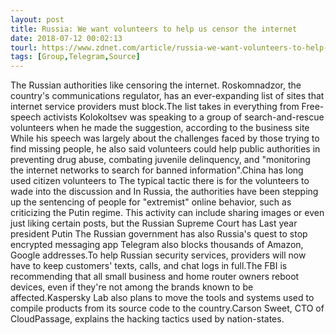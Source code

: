 ```yaml
---
layout: post
title: Russia: We want volunteers to help us censor the internet
date: 2018-07-12 00:02:13
tourl: https://www.zdnet.com/article/russia-we-want-volunteers-to-help-us-censor-the-internet/
tags: [Group,Telegram,Source]
---
```

The Russian authorities like censoring the internet. Roskomnadzor, the country's communications regulator, has an ever-expanding list of sites that internet service providers must block.The list takes in everything from Free-speech activists Kolokoltsev was speaking to a group of search-and-rescue volunteers when he made the suggestion, according to the business site While his speech was largely about the challenges faced by those trying to find missing people, he also said volunteers could help public authorities in preventing drug abuse, combating juvenile delinquency, and "monitoring the internet networks to search for banned information".China has long used citizen volunteers to The typical tactic there is for the volunteers to wade into the discussion and In Russia, the authorities have been stepping up the sentencing of people for "extremist" online behavior, such as criticizing the Putin regime. This activity can include sharing images or even just liking certain posts, but the Russian Supreme Court has Last year president Putin The Russian government has also Russia's quest to stop encrypted messaging app Telegram also blocks thousands of Amazon, Google addresses.To help Russian security services, providers will now have to keep customers' texts, calls, and chat logs in full.The FBI is recommending that all small business and home router owners reboot devices, even if they're not among the brands known to be affected.Kaspersky Lab also plans to move the tools and systems used to compile products from its source code to the country.Carson Sweet, CTO of CloudPassage, explains the hacking tactics used by nation-states.